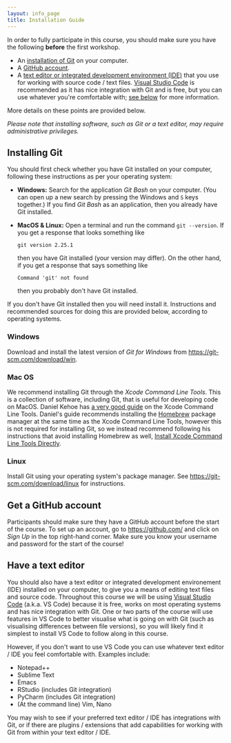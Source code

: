 ```yaml
---
layout: info_page
title: Installation Guide
---
```


In order to fully participate in this course, you should make sure you
have the following **before** the first workshop.

- An [installation of Git](#installing-git) on your computer.
- A [GitHub account](#get-a-github-account).
- A [text editor or integrated development environment (IDE)](#have-a-text-editor)
  that you use for working with source code / text files.
  <a href="https://code.visualstudio.com/" target="_blank" rel="external noreferrer">Visual Studio Code</a>
  is recommended as it has nice integration with Git and is free, but you
  can use whatever you're comfortable with; [see below](#have-a-text-editor) for
  more information.

More details on these points are provided below.

_Please note that installing software, such as Git or a text editor, may require
administrative privileges._


## Installing Git

You should first check whether you have Git installed on your computer, following
these instructions as per your operating system:

- **Windows:** Search for the application _Git Bash_ on your computer. (You can
  open up a new search by pressing the Windows and `S` keys together.) If you
  find _Git Bash_ as an application, then you already have Git installed.

- **MacOS & Linux:** Open a terminal and run the command `git --version`. If
  you get a response that looks something like
  ```output
  git version 2.25.1
  ```
  then you have
  Git installed (your version may differ). On the other hand, if you get a
  response that says something like
  ```output
  Command 'git' not found
  ```
  then you probably don't have Git installed.

If you don't have Git installed then you will need install it. Instructions and
recommended sources for doing this are provided below, according to operating
systems.


### Windows

Download and install the latest version of *Git for Windows* from
<a href="https://git-scm.com/download/win" target="_blank" rel="external noreferrer">https://git-scm.com/download/win</a>.


### Mac OS

We recommend installing Git through the
*Xcode Command Line Tools*. This is a collection of software, including Git, that
is useful for developing code on MacOS. Daniel Kehoe has 
<a href="https://mac.install.guide/commandlinetools/index.html" target="_blank" rel="external noreferrer">a very good guide</a>
on the Xcode Command Line Tools. Daniel's guide recommends installing the
<a href="https://brew.sh/" target="_blank" rel="external noreferrer">Homebrew</a>
package manager at the same time as the Xcode Command Line Tools,
however this is not required for installing Git, so we instead recommend
following his instructions that avoid installing Homebrew as well,
<a href="https://mac.install.guide/commandlinetools/4.html" target="_blank" rel="external noreferrer">Install Xcode Command Line Tools Directly</a>. 


### Linux

Install Git using your operating system's package manager. See
<a href="https://git-scm.com/download/linux" target="_blank" rel="external noreferrer">https://git-scm.com/download/linux</a>
for instructions.


## Get a GitHub account

Participants should make sure they have a GitHub account before the start of the
course. To set up an account, go to
<a href="https://github.com/" target="_blank" rel="external noreferrer">https://github.com/</a>
and click on *Sign Up* in the top right-hand corner. Make sure you know your
username and password for the start of the course!


## Have a text editor

You should also have a text editor or integrated development environement (IDE)
installed on your computer, to give you a means of editing text files and source
code. Throughout this course we will be using
<a href="https://code.visualstudio.com/" target="_blank" rel="external noreferrer">Visual Studio Code</a>
(a.k.a. VS Code) because it is free, works on most operating systems and has nice integration
with Git. One or two parts of the course will use features in VS Code to better
visualise what is going on with Git (such as visualising differences between
file versions), so you will likely find it simplest to install
VS Code to follow along in this course.

However, if you don't want to use VS Code you can use whatever text editor / IDE
you feel comfortable with. Examples include:

- Notepad++
- Sublime Text 
- Emacs
- RStudio (includes Git integration)
- PyCharm (includes Git integration)
- (At the command line) Vim, Nano

You may wish to see if your preferred text editor / IDE has integrations
with Git, or if there are plugins / extensions that add capabilities for
working with Git from within your text editor / IDE.

